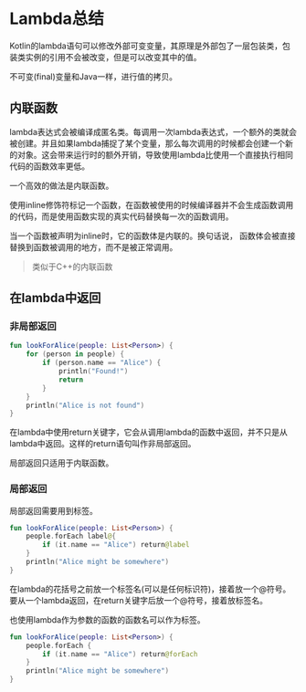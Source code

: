 # Lambda总结

Kotlin的lambda语句可以修改外部可变变量，其原理是外部包了一层包装类，包装类实例的引用不会被改变，但是可以改变其中的值。

不可变(final)变量和Java一样，进行值的拷贝。

## 内联函数

lambda表达式会被编译成匿名类。每调用一次lambda表达式，一个额外的类就会被创建。并且如果lambda捕捉了某个变量，那么每次调用的时候都会创建一个新的对象。这会带来运行时的额外开销，导致使用lambda比使用一个直接执行相同代码的函数效率更低。

一个高效的做法是内联函数。

使用inline修饰符标记一个函数，在函数被使用的时候编译器并不会生成函数调用的代码，而是使用函数实现的真实代码替换每一次的函数调用。

当一个函数被声明为inline时，它的函数体是内联的。换句话说， 函数体会被直接替换到函数被调用的地方，而不是被正常调用。

>   类似于C++的内联函数

## 在lambda中返回

### 非局部返回

```kotlin
fun lookForAlice(people: List<Person>) {
    for (person in people) {
        if (person.name == "Alice") {
            println("Found!")
            return
        }
    }
    println("Alice is not found")
}
```

在lambda中使用return关键字，它会从调用lambda的函数中返回，并不只是从lambda中返回。这样的return语句叫作非局部返回。

局部返回只适用于内联函数。

### 局部返回

局部返回需要用到标签。

```kotlin
fun lookForAlice(people: List<Person>) {
    people.forEach label@{
        if (it.name == "Alice") return@label
    }
    println("Alice might be somewhere")
}
```

在lambda的花括号之前放一个标签名(可以是任何标识符)，接着放一个@符号。要从一个lambda返回，在return关键字后放一个@符号，接着放标签名。

也使用lambda作为参数的函数的函数名可以作为标签。

```kotlin
fun lookForAlice(people: List<Person>) {
    people.forEach {
        if (it.name == "Alice") return@forEach
    }
    println("Alice might be somewhere")
}
```
